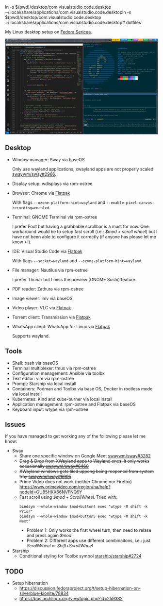 ln -s $(pwd)/desktop/com.visualstudio.code.desktop ~/.local/share/applications/com.visualstudio.code.desktopln -s $(pwd)/desktop/com.visualstudio.code.desktop ~/.local/share/applications/com.visualstudio.code.desktop# dotfiles

My Linux desktop setup on [Fedora Sericea](https://fedoraproject.org/sericea/).

![](https://raw.githubusercontent.com/josecastillolema/dotfiles/master/img/screenshot.png)

## Desktop

 - Window manager: Sway via baseOS

   Only use wayland applications, xwayland apps are not properly scaled [swaywm/sway#2966](https://github.com/swaywm/sway/issues/2966).

 - Display setup: wdisplays via rpm-ostree

 - Browser: Chrome via [Flatpak](https://flathub.org/apps/com.google.Chrome)

   With flags `--ozone-platform-hint=wayland` and `--enable-pixel-canvas-recording=enabled`.

 - Terminal: GNOME Terminal via rpm-ostree

   I prefer Foot but having a grabbable scrollbar is a must for now. One workaround would be to setup fast scroll (i.e.: *$mod + scroll wheel*) but I have not been able to configure it correctly (if anyone has please let me know [&#8629;](#issues)).

 - IDE: Visual Studio Code via [Flatpak](https://flathub.org/apps/com.visualstudio.code)

   With flags `--socket=wayland` and `--ozone-platform-hint=wayland`.

 - File manager: Nautilus via rpm-ostree

   I prefer Thunar but I miss the preview (GNOME Sushi) feature.

 - PDF reader: Zathura via rpm-ostree

 - Image viewer: imv via baseOS

 - Video player: VLC via [Flatpak](https://flathub.org/apps/org.videolan.VLC)

 - Torrent client: Transmission via [Flatpak](https://flathub.org/apps/com.transmissionbt.Transmission)

 - WhatsApp client: WhatsApp for Linux via [Flatpak](https://flathub.org/apps/com.github.eneshecan.WhatsAppForLinux)
   
   Supports wayland. 


## Tools
 
 - Shell: bash via baseOS
 - Terminal multiplexer: tmux via rpm-ostree
 - Configuration management: Ansible via toolbx
 - Text editor: vim via rpm-ostree
 - Prompt: Starship via local install
 - Containers: Podman and Toolbx via base OS, Docker in rootless mode via local install
 - Kubernetes: Kind and kube-burner via local install
 - Application management: rpm-ostree and Flatpak via baseOS
 - Keyboard input: wtype via rpm-ostree


## Issues

If you have managed to get working any of the following please let me know:
 - Sway
   - Share one specific window on Google Meet [swaywm/sway#3282](https://github.com/swaywm/sway/issues/3282)
   - <s>Drag & Drop from XWayland apps to Wayland ones: it only works occasionally [swaywm/sway#6460](https://github.com/swaywm/sway/issues/6460)</s>
   - <s>XWayland windows gets tiled uppong being reopened from system tray [swaywm/sway#6905](https://github.com/swaywm/sway/issues/6905)</s>
   - Prime Video does not work (neither Chrome nor Firefox) https://www.primevideo.com/region/na/help?nodeId=GU85HKX66NVFNQ9Y
   - Fast scroll using *$mod + ScrollWheel*. Tried with:
      ```
      bindsym --whole-window $mod+button4 exec "wtype -M shift -k Prior"
      bindsym --whole-window $mod+button5 exec "wtype -M shift -k Next"
      ```
       - Problem 1: Only works the first wheel turn, then need to relase and press again *$mod*
       - Problem 2: Different apps use different combinaitons, i.e.: just *ScrollWheel* or *Shift+ScrollWheel*
 - Starship
   - Conditional styling for Toolbx symbol [starship/starship#2724](https://github.com/starship/starship/issues/2724)

## TODO
 - Setup hibernation
    - https://discussion.fedoraproject.org/t/setup-hibernation-on-silverblue-kionite/78834
    - https://bbs.archlinux.org/viewtopic.php?id=259382
